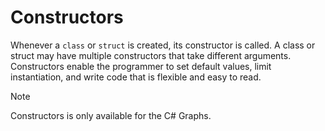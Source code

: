 # Constructors

Whenever a `class` or `struct` is created, its constructor is called. A class or struct may have multiple constructors that take different arguments. Constructors enable the programmer to set default values, limit instantiation, and write code that is flexible and easy to read. 

> [!NOTE]
> Constructors is only available for the C# Graphs.